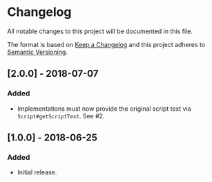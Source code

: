 # Changelog
All notable changes to this project will be documented in this file.

The format is based on [Keep a Changelog](http://keepachangelog.com/en/1.0.0/)
and this project adheres to [Semantic Versioning](http://semver.org/spec/v2.0.0.html).

## [2.0.0] - 2018-07-07
### Added
- Implementations must now provide the original script text via `Script#getScriptText`. See #2.

## [1.0.0] - 2018-06-25
### Added
- Initial release.